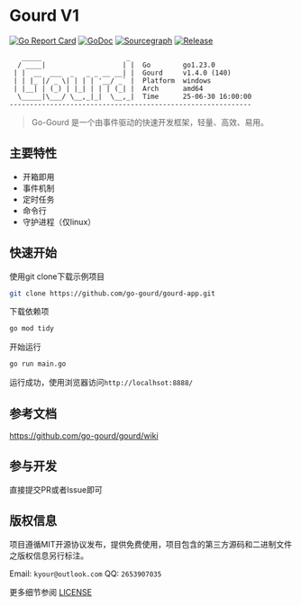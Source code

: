 
Gourd V1
===============

[![Go Report Card](https://goreportcard.com/badge/github.com/go-gourd/gourd)](https://goreportcard.com/report/github.com/go-gourd/gourd)
[![GoDoc](https://pkg.go.dev/badge/github.com/go-gourd/gourd?status.svg)](https://pkg.go.dev/github.com/go-gourd/gourd?tab=doc)
[![Sourcegraph](https://sourcegraph.com/github.com/go-gourd/gourd/-/badge.svg)](https://sourcegraph.com/github.com/go-gourd/gourd?badge)
[![Release](https://img.shields.io/github/release/go-gourd/gourd.svg?style=flat-square)](https://github.com/go-gourd/gourd/releases)

```text
   _____                     _ 
  / ____|                   | |  Go        go1.23.0
 | |  __  ___  _   _ _ __ __| |  Gourd     v1.4.0 (140)
 | | |_ |/ _ \| | | | '__/ _` |  Platform  windows
 | |__| | (_) | |_| | | | (_| |  Arch      amd64
  \_____|\___/ \__,_|_|  \__,_|  Time      25-06-30 16:00:00
------------------------------------------------------------
```
> Go-Gourd 是一个由事件驱动的快速开发框架，轻量、高效、易用。

## 主要特性
* 开箱即用
* 事件机制
* 定时任务
* 命令行
* 守护进程（仅linux）

## 快速开始
使用git clone下载示例项目

```bash
git clone https://github.com/go-gourd/gourd-app.git
```

下载依赖项
```bash
go mod tidy
```

开始运行
```bash
go run main.go
```

运行成功，使用浏览器访问`http://localhsot:8888/`

## 参考文档

https://github.com/go-gourd/gourd/wiki

## 参与开发

直接提交PR或者Issue即可
## 版权信息

项目遵循MIT开源协议发布，提供免费使用，项目包含的第三方源码和二进制文件之版权信息另行标注。

Email: `kyour@outlook.com` QQ: `2653907035`

更多细节参阅 [LICENSE](LICENSE)